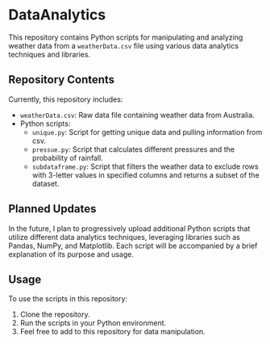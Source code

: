 # DataAnalytics

This repository contains Python scripts for manipulating and analyzing weather data from a `weatherData.csv` file using various data analytics techniques and libraries.

## Repository Contents

Currently, this repository includes:
- `weatherData.csv`: Raw data file containing weather data from Australia.
- Python scripts:
  - `unique.py`: Script for getting unique data and pulling information from csv.
  - `pressue.py`: Script that calculates different pressures and the probability of rainfall.
  -  `subdataframe.py`: Script that filters the weather data to exclude rows with 3-letter values in specified columns and returns a subset of the dataset.


## Planned Updates

In the future, I plan to progressively upload additional Python scripts that utilize different data analytics techniques, leveraging libraries such as Pandas, NumPy, and Matplotlib.
Each script will be accompanied by a brief explanation of its purpose and usage.

## Usage

To use the scripts in this repository:
1. Clone the repository.
2. Run the scripts in your Python environment.
3. Feel free to add to this repository for data manipulation.
